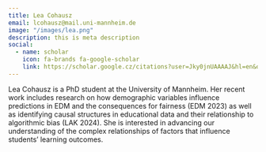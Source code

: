 ```yaml
---
title: Lea Cohausz 
email: lcohausz@mail.uni-mannheim.de
image: "/images/lea.png"
description: this is meta description
social:
  - name: scholar
    icon: fa-brands fa-google-scholar
    link: https://scholar.google.cz/citations?user=Jky0jnUAAAAJ&hl=en&oi=ao
---
```


Lea Cohausz is a PhD student at the University of Mannheim. Her recent work includes research on how demographic variables influence predictions in EDM and the consequences for fairness (EDM 2023) as well as identifying causal structures in educational data and their relationship to algorithmic bias (LAK 2024). She is interested in advancing our understanding of the complex relationships of factors that influence students’ learning outcomes.